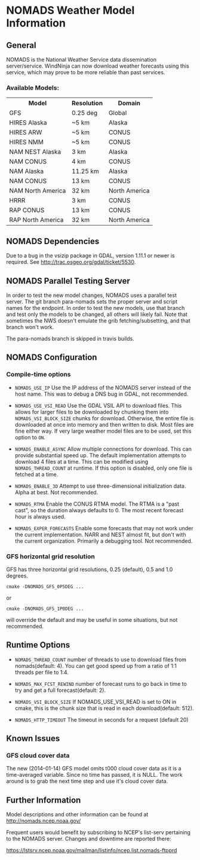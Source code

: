 
NOMADS Weather Model Information
================================

General
-------

NOMADS is the National Weather Service data dissemination server/service.  WindNinja can now download weather forecasts using this service, which may prove to be more reliable than past services.

### Available Models:
<table>
  <tr><th>Model</th><th>Resolution</th><th>Domain</th></tr>
  <tr><td>GFS</td><td>0.25 deg</td><td>Global</td></tr>
  <tr><td>HIRES Alaska</td><td>~5 km</td><td>Alaska</td></tr>
  <tr><td>HIRES ARW</td><td>~5 km</td><td>CONUS</td></tr>
  <tr><td>HIRES NMM</td><td>~5 km</td><td>CONUS</td></tr>
  <tr><td>NAM NEST Alaska</td><td>3 km</td><td>Alaska</td></tr>
  <tr><td>NAM CONUS</td><td>4 km</td><td>CONUS</td></tr>
  <tr><td>NAM Alaska</td><td>11.25 km</td><td>Alaska</td></tr>
  <tr><td>NAM CONUS</td><td>13 km</td><td>CONUS</td></tr>
  <tr><td>NAM North America</td><td>32 km</td><td>North America</td></tr>
  <tr><td>HRRR</td><td>3 km</td><td>CONUS</td></tr>
  <tr><td>RAP CONUS</td><td>13 km</td><td>CONUS</td></tr>
  <tr><td>RAP North America</td><td>32 km</td><td>North America</td></tr>
</table>

NOMADS Dependencies
-------------------

Due to a bug in the vsizip package in GDAL, version 1.11.1 or newer is
required.  See http://trac.osgeo.org/gdal/ticket/5530.

NOMADS Parallel Testing Server
------------------------------

In order to test the new model changes, NOMADS uses a parallel test server.
The git branch para-nomads sets the proper server and script names for the
endpoint.  In order to test the new models, use that branch and test only the
models to be changed, all others will likely fail.  Note that sometimes the NWS
doesn't emulate the grib fetching/subsetting, and that branch won't work.

The para-nomads branch is skipped in travis builds.

NOMADS Configuration
--------------------

### Compile-time options

* `NOMADS_USE_IP` Use the IP address of the NOMADS server instead of the host
   name.  This was to debug a DNS bug in GDAL, not recommended.

* `NOMADS_USE_VSI_READ` Use the GDAL VSIL API to download files.  This allows
   for larger files to be downloaded by chunking them into
   `NOMADS_VSI_BLOCK_SIZE` chunks for download.  Otherwise, the entire file is
   downloaded at once into memory and then written to disk.  Most files are fine
   either way.  If very large weather model files are to be used, set this
   option to `ON`.

* `NOMADS_ENABLE_ASYNC` Allow multiple connections for download.  This can
   provide substantial speed up.  The default implementation attempts to
   download 4 files at a time.  This can be modified using `NOMADS_THREAD_COUNT`
   at runtime.  If this option is disabled, only one file is fetched at a time.

* `NOMADS_ENABLE_3D` Attempt to use three-dimensional initialization data.
  Alpha at best.  Not recommended.

* `NOMADS_RTMA` Enable the CONUS RTMA model.  The RTMA is a "past cast", so the
   duration always defaults to 0.  The most recent forecast hour is always
   used.

* `NOMADS_EXPER_FORECASTS` Enable some forecasts that may not work under the
  current implementation.  NARR and NEST almost fit, but don't with the current
  organization.  Primarily a debugging tool.  Not recommended.

### GFS horizontal grid resolution

GFS has three horizontal grid resolutions, 0.25 (default), 0.5 and 1.0 degrees.

    cmake -DNOMADS_GFS_0P5DEG ...

or

    cmake -DNOMADS_GFS_1P0DEG ...

will override the default and may be useful in some situations, but not
recommended.

Runtime Options
---------------

* `NOMADS_THREAD_COUNT` number of threads to use to download files from
   nomads(default: 4).  You can get good speed up from a ratio of 1:1 threads
   per file to 1:4.

* `NOMADS_MAX_FCST_REWIND` number of forecast runs to go back in time to try
   and get a full forecast(default: 2).

* `NOMADS_VSI_BLOCK_SIZE` If NOMADS_USE_VSI_READ is set to ON in cmake, this is
  the chunk size that is read in each download(default: 512).

* `NOMADS_HTTP_TIMEOUT` The timeout in seconds for a request (default 20)

Known Issues
------------

### GFS cloud cover data

The new (2014-01-14) GFS model omits t000 cloud cover data as it is a
time-averaged variable.  Since no time has passed, it is NULL.  The work around
is to grab the next time step and use it's cloud cover data.

Further Information
-------------------

Model descriptions and other information can be found at
http://nomads.ncep.noaa.gov/

Frequent users would benefit by subscribing to NCEP's list-serv pertaining to
the NOMADS server.  Changes and downtime are reported there:

https://lstsrv.ncep.noaa.gov/mailman/listinfo/ncep.list.nomads-ftpprd

